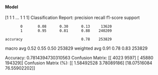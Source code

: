 #### Model
[1 1 1 ... 1 1 1]
Classification Report:
              precision    recall  f1-score   support

           0       0.08      0.30      0.13     13620
           1       0.95      0.81      0.88    240209

    accuracy                           0.78    253829
   macro avg       0.52      0.55      0.50    253829
weighted avg       0.91      0.78      0.83    253829

Accuracy: 0.7814394730310563
Confusion Matrix:
[[  4023   9597]
 [ 45880 194329]]
Confusion Matrix (%):
[[ 1.58492528  3.78089186]
 [18.07516084 76.55902202]]
